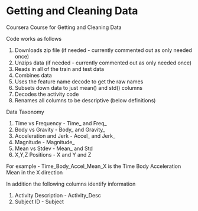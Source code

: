 # Getting and Cleaning Data
Coursera Course for Getting and Cleaning Data

Code works as follows
1) Downloads zip file (if needed - currently commented out as only needed once)
2) Unzips data (if needed - currently commented out as only needed once)
3) Reads in all of the train and test data
4) Combines data
5) Uses the feature name decode to get the raw names
6) Subsets down data to just mean() and std() columns
7) Decodes the activity code
8) Renames all columns to be descriptive (below definitions)

Data Taxonomy
1) Time vs Frequency - Time_ and Freq_
2) Body vs Gravity - Body_ and Gravity_
3) Acceleration and Jerk - Accel_ and Jerk_
4) Magnitude - Magnitude_
5) Mean vs Stdev - Mean_ and Std
6) X,Y,Z Positions - X and Y and Z

For example - Time_Body_Accel_Mean_X is the Time Body Acceleration Mean in the X direction

In addition the following columns identify information
1) Activity Description - Activity_Desc
2) Subject ID - Subject

